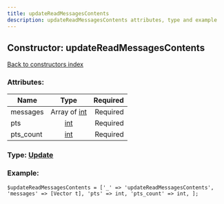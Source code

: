 ```yaml
---
title: updateReadMessagesContents
description: updateReadMessagesContents attributes, type and example
---
```

## Constructor: updateReadMessagesContents  
[Back to constructors index](index.md)



### Attributes:

| Name     |    Type       | Required |
|----------|:-------------:|---------:|
|messages|Array of [int](../types/int.md) | Required|
|pts|[int](../types/int.md) | Required|
|pts\_count|[int](../types/int.md) | Required|



### Type: [Update](../types/Update.md)


### Example:

```
$updateReadMessagesContents = ['_' => 'updateReadMessagesContents', 'messages' => [Vector t], 'pts' => int, 'pts_count' => int, ];
```  

